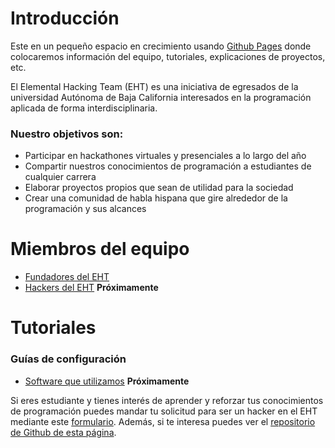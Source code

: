 # Introducción

Este en un pequeño espacio en crecimiento usando [Github Pages](https://pages.github.com/) donde colocaremos información del equipo, tutoriales, explicaciones de proyectos, etc.

El Elemental Hacking Team (EHT) es una iniciativa de egresados de la universidad Autónoma de Baja California interesados en la programación aplicada de forma interdisciplinaria.

### Nuestro objetivos son:

* Participar en hackathones virtuales y presenciales a lo largo del año
* Compartir nuestros conocimientos de programación a estudiantes de cualquier carrera
* Elaborar proyectos propios que sean de utilidad para la sociedad
* Crear una comunidad de habla hispana que gire alrededor de la programación y sus alcances

# Miembros del equipo

* [Fundadores del EHT](./posts/presentacion.md)
* [Hackers del EHT](./posts/hackers.md) **Próximamente**

# Tutoriales

### Guías de configuración

* [Software que utilizamos](./posts/softwareutilizado.md) **Próximamente**


Si eres estudiante y tienes interés de aprender y reforzar tus conocimientos de programación puedes mandar tu solicitud para ser un hacker en el EHT mediante este [formulario](www.formulario.com).
Además, si te interesa puedes ver el [repositorio de Github de esta página](https://github.com/Elemental-Hacking-Team/Elemental-Hacking-Team.github.io).
